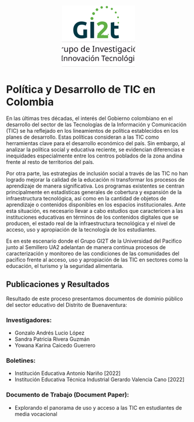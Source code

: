 <p align="center">
  <img src="./src/assets/images/logogi2t.svg" alt="Logo del Grupo" width="200"/>
</p>

# Política y Desarrollo de TIC en Colombia

En las últimas tres décadas, el interés del Gobierno colombiano en el desarrollo del sector de las Tecnologías de la Información y Comunicación (TIC) se ha reflejado en los lineamientos de política establecidos en los planes de desarrollo. Estas políticas consideran a las TIC como herramientas clave para el desarrollo económico del país. Sin embargo, al analizar la política social y educativa reciente, se evidencian diferencias e inequidades especialmente entre los centros poblados de la zona andina frente al resto de territorios del país.

Por otra parte, las estrategias de inclusión social a través de las TIC no han logrado mejorar la calidad de la educación ni transformar los procesos de aprendizaje de manera significativa. Los programas existentes se centran principalmente en estadísticas generales de cobertura y expansión de la infraestructura tecnológica, así como en la cantidad de objetos de aprendizaje o contenidos disponibles en los espacios institucionales. Ante esta situación, es necesario llevar a cabo estudios que caractericen a las instituciones educativas en términos de los contenidos digitales que se producen, el estado real de la infraestructura tecnológica y el nivel de acceso, uso y apropiación de la tecnología de los estudiantes.

Es en este escenario donde el Grupo GI2T de la Universidad del Pacifico junto al Semillero UA2 adelantan de manera continua procesos de caracterización y monitoreo de las condiciones de las comunidades del pacifico frente al acceso, uso y apropiación de las TIC en sectores como la educación, el turismo y la seguridad alimentaria.

## Publicaciones y Resultados

Resultado de este proceso presentamos documentos de dominio público del sector educativo del Distrito de Buenaventura:

### Investigadores:
- Gonzalo Andrés Lucio López
- Sandra Patricia Rivera Guzmán
- Yowana Karina Caicedo Guerrero

### Boletines:
- Institución Educativa Antonio Nariño [2022]
- Institución Educativa Técnica Industrial Gerardo Valencia Cano [2022]

### Documento de Trabajo (Document Paper):
- Explorando el panorama de uso y acceso a las TIC en estudiantes de media vocacional
